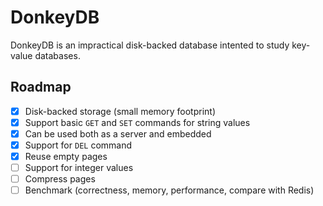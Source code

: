 # DonkeyDB

DonkeyDB is an impractical disk-backed database intented to study key-value
databases.

## Roadmap

- [x] Disk-backed storage (small memory footprint)
- [x] Support basic `GET` and `SET` commands for string values
- [x] Can be used both as a server and embedded
- [x] Support for `DEL` command
- [x] Reuse empty pages
- [ ] Support for integer values
- [ ] Compress pages
- [ ] Benchmark (correctness, memory, performance, compare with Redis)
